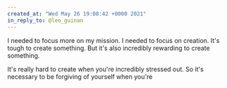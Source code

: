 ```yaml
---
created_at: "Wed May 26 19:08:42 +0000 2021"
in_reply_to: @leo_guinan
---
```


I needed to focus more on my mission. I needed to focus on creation. It's tough to create something. But it's also incredibly rewarding to create something. 

It's really hard to create when you're incredibly stressed out. So it's necessary to be forgiving of yourself when you're